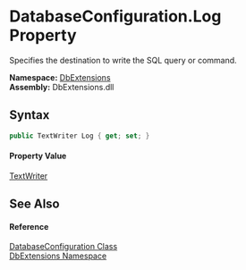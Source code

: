 DatabaseConfiguration.Log Property
==================================
Specifies the destination to write the SQL query or command.
  
**Namespace:** [DbExtensions][1]  
**Assembly:** DbExtensions.dll

Syntax
------

```csharp
public TextWriter Log { get; set; }
```

#### Property Value
[TextWriter][2]

See Also
--------

#### Reference
[DatabaseConfiguration Class][3]  
[DbExtensions Namespace][1]  

[1]: ../README.md
[2]: https://learn.microsoft.com/dotnet/api/system.io.textwriter
[3]: README.md